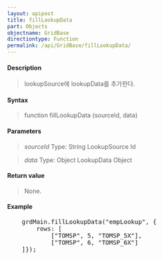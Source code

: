 ```yaml
---
layout: apipost
title: fillLookupData
part: Objects
objectname: GridBase
directiontype: Function
permalink: /api/GridBase/fillLookupData/
---
```



#### Description

> lookupSource에 lookupData를 추가한다.

#### Syntax

> function fillLookupData (sourceId, data)

#### Parameters

> *sourceId*
> Type: String
> LookupSource Id

> *data*
> Type: Object
> LookupData Object


#### Return value

> None.


#### Example

<pre class="prettyprint">
    grdMain.fillLookupData("empLookup", {
        rows: [
            ["TOMSP", 5, "TOMSP_5X"], 
            ["TOMSP", 6, "TOMSP_6X"]
    ]});
</pre>

